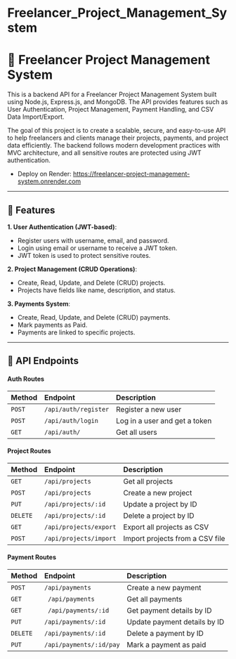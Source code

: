 ﻿# Freelancer_Project_Management_System
 
# 📘 Freelancer Project Management System

This is a backend API for a Freelancer Project Management System built using Node.js, Express.js, and MongoDB.
The API provides features such as User Authentication, Project Management, Payment Handling, and CSV Data Import/Export.

The goal of this project is to create a scalable, secure, and easy-to-use API to help freelancers and clients manage their projects, payments, and project data efficiently.
The backend follows modern development practices with MVC architecture, and all sensitive routes are protected using JWT authentication.

 - Deploy on Render: https://freelancer-project-management-system.onrender.com

____________________________________________________



## 🚀 Features

 **1. User Authentication (JWT-based)**: 

- Register users with username, email, and password.
- Login using email or username to receive a JWT token.
- JWT token is used to protect sensitive routes.

**2. Project Management (CRUD Operations)**: 
- Create, Read, Update, and Delete (CRUD) projects.
- Projects have fields like name, description, and status.

**3. Payments System**:
- Create, Read, Update, and Delete (CRUD) payments.
- Mark payments as Paid.
- Payments are linked to specific projects.


___________________________________________________


## 🔗 API Endpoints

#### Auth Routes

| Method | Endpoint  | Description                |
| :-------- | :------- | :------------------------- |
| `POST` | `/api/auth/register` |Register a new user|
| `POST` | `/api/auth/login` |Log in a user and get a token|
| `GET` | `/api/auth/` |Get all users|

#### Project Routes

| Method | Endpoint  | Description                |
| :-------- | :------- | :------------------------- |
| `GET` | `/api/projects` |Get all projects|
| `POST` | `/api/projects` |Create a new project|
| `PUT` | `/api/projects/:id` |Update a project by ID|
| `DELETE` | `/api/projects/:id` |Delete a project by ID|
| `GET` | `/api/projects/export` |	Export all projects as CSV|
| `POST` | `/api/projects/import` |Import projects from a CSV file|

#### Payment Routes

| Method | Endpoint  | Description                |
| :-------- | :------- | :------------------------- |
| `POST` | `/api/payments` |Create a new payment|
| `GET` | `	/api/payments` |Get all payments|
| `GET` | `	/api/payments/:id` |Get payment details by ID|
| `PUT` | `/api/payments/:id` |Update payment details by ID|
| `DELETE` | `/api/payments/:id` |Delete a payment by ID|
| `PUT` | `/api/payments/:id/pay` |Mark a payment as paid|



